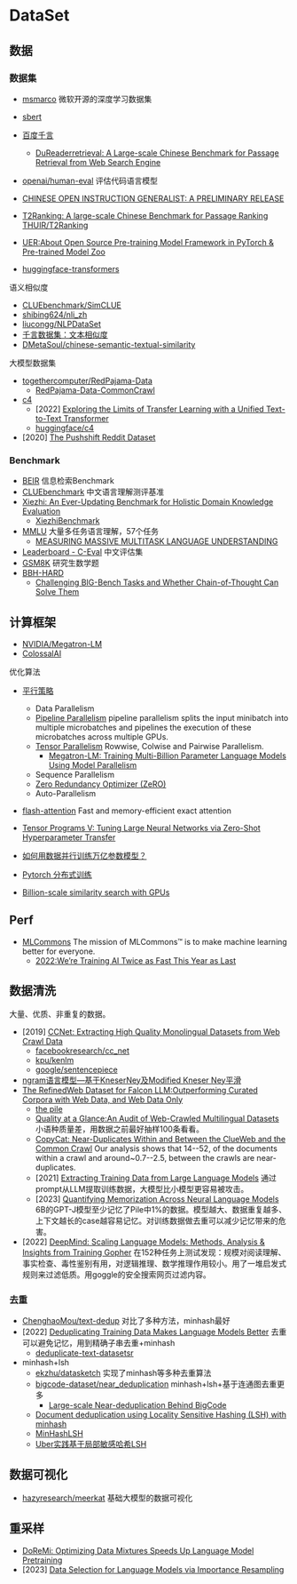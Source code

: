 # DataSet

## 数据
### 数据集

- [msmarco](https://microsoft.github.io/msmarco/) 微软开源的深度学习数据集
- [sbert](https://www.sbert.net/examples/training/paraphrases/README.html)
- [百度千言](https://www.luge.ai/#/luge/dataDetail?id=55)
  - [DuReaderretrieval: A Large-scale Chinese Benchmark for Passage Retrieval from Web Search Engine](https://arxiv.org/pdf/2203.10232.pdf)
- [openai/human-eval](https://github.com/openai/human-eval) 评估代码语言模型
- [CHINESE OPEN INSTRUCTION GENERALIST: A PRELIMINARY RELEASE](https://arxiv.org/pdf/2304.07987.pdf)
- [T2Ranking: A large-scale Chinese Benchmark for Passage Ranking](https://arxiv.org/pdf/2304.03679.pdf)   [THUIR/T2Ranking](https://github.com/THUIR/T2Ranking/)

- [UER:About Open Source Pre-training Model Framework in PyTorch & Pre-trained Model Zoo](https://github.com/dbiir/UER-py)
- [huggingface-transformers](https://huggingface.co/docs/transformers/model_summary)


语义相似度
- [CLUEbenchmark/SimCLUE](https://github.com/CLUEbenchmark/SimCLUE)
- [shibing624/nli_zh](https://huggingface.co/datasets/shibing624/nli_zh)
- [liucongg/NLPDataSet](https://github.com/liucongg/NLPDataSet)
- [千言数据集：文本相似度](https://aistudio.baidu.com/aistudio/competition/detail/45/0/task-definition)
- [DMetaSoul/chinese-semantic-textual-similarity](https://huggingface.co/datasets/DMetaSoul/chinese-semantic-textual-similarity)

大模型数据集
- [togethercomputer/RedPajama-Data](https://github.com/togethercomputer/RedPajama-Data)
  - [RedPajama-Data-CommonCrawl](https://github.com/togethercomputer/RedPajama-Data/tree/main/data_prep/cc)
- [c4](https://paperswithcode.com/dataset/c4)
  - [2022] [Exploring the Limits of Transfer Learning with a Unified Text-to-Text Transformer](https://arxiv.org/pdf/1910.10683v3.pdf)
  - [huggingface/c4](https://huggingface.co/datasets/allenai/c4#license)
- [2020] [The Pushshift Reddit Dataset](https://arxiv.org/abs/2001.08435)

### Benchmark

- [BEIR](https://github.com/beir-cellar/beir) 信息检索Benchmark
- [CLUEbenchmark](https://github.com/CLUEbenchmark) 中文语言理解测评基准
- [Xiezhi: An Ever-Updating Benchmark for Holistic Domain Knowledge Evaluation](https://arxiv.org/pdf/2306.05783.pdf)
  -  [XiezhiBenchmark](https://github.com/MikeGu721/XiezhiBenchmark)
- [MMLU](https://github.com/hendrycks/test) 大量多任务语言理解，57个任务
  - [MEASURING MASSIVE MULTITASK LANGUAGE UNDERSTANDING](https://arxiv.org/pdf/2009.03300.pdf) 
- [Leaderboard - C-Eval](https://cevalbenchmark.com/static/leaderboard.html) 中文评估集
- [GSM8K](https://github.com/openai/grade-school-math) 研究生数学题
- [BBH-HARD](https://github.com/suzgunmirac/BIG-Bench-Hard)
  - [Challenging BIG-Bench Tasks and Whether Chain-of-Thought Can Solve Them](https://arxiv.org/abs/2210.09261)
## 计算框架

- [NVIDIA/Megatron-LM](https://github.com/NVIDIA/Megatron-LM) 
- [ColossalAI](https://github.com/hpcaitech/ColossalAI)

优化算法
- [平行策略](hhttps://huggingface.co/transformers/v4.9.0/parallelism.html)
  - Data Parallelism
  - [Pipeline Parallelism](https://pytorch.org/docs/stable/pipeline.html) pipeline parallelism splits the input minibatch into multiple microbatches and pipelines the execution of these microbatches across multiple GPUs.
  - [Tensor Parallelism](https://pytorch.org/docs/stable/distributed.tensor.parallel.html) Rowwise, Colwise and Pairwise Parallelism.
    - [Megatron-LM: Training Multi-Billion Parameter Language Models Using Model Parallelism](https://arxiv.org/abs/1909.08053)
  - Sequence Parallelism
  - [Zero Redundancy Optimizer (ZeRO)](https://www.microsoft.com/en-us/research/blog/zero-deepspeed-new-system-optimizations-enable-training-models-with-over-100-billion-parameters/)
  - Auto-Parallelism
- [flash-attention](https://github.com/HazyResearch/flash-attention) Fast and memory-efficient exact attention
- [Tensor Programs V: Tuning Large Neural Networks via Zero-Shot Hyperparameter Transfer](https://arxiv.org/pdf/2203.03466.pdf)
- [如何用数据并行训练万亿参数模型？](https://zhuanlan.zhihu.com/p/402232568)

- [Pytorch 分布式训练](https://zhuanlan.zhihu.com/p/76638962)


- [Billion-scale similarity search with GPUs](https://arxiv.org/pdf/1702.08734.pdf)
## Perf

- [MLCommons](https://github.com/orgs/mlcommons/repositories?type=all)  The mission of MLCommons™ is to make machine learning better for everyone.
  - [2022:We’re Training AI Twice as Fast This Year as Last](https://spectrum.ieee.org/mlperf-rankings-2022)


## 数据清洗
大量、优质、非重复的数据。

- [2019] [CCNet: Extracting High Quality Monolingual Datasets from Web Crawl Data](https://arxiv.org/abs/1911.00359)
  - [facebookresearch/cc_net](https://github.com/facebookresearch/cc_net)
  - [kpu/kenlm](https://github.com/kpu/kenlm)
  - [google/sentencepiece](https://github.com/google/sentencepiece)
- [ngram语言模型—基于KneserNey及Modified Kneser Ney平滑](https://blog.csdn.net/weixin_42498517/article/details/103608763)
- [The RefinedWeb Dataset for Falcon LLM:Outperforming Curated Corpora with Web Data, and Web Data Only](https://arxiv.org/pdf/2306.01116.pdf)
  - [the pile](https://pile.eleuther.ai/)
  - [Quality at a Glance:An Audit of Web-Crawled Multilingual Datasets](https://arxiv.org/pdf/2103.12028.pdf) 小语种质量差，用数据之前最好抽样100条看看。
  - [CopyCat: Near-Duplicates Within and Between the ClueWeb and the Common Crawl](https://dl.acm.org/doi/10.1145/3404835.3463246) Our analysis shows that 14--52, of the documents within a crawl and around~0.7--2.5, between the crawls are near-duplicates.
  - [2021] [Extracting Training Data from Large Language Models](https://arxiv.org/abs/2012.07805) 通过prompt从LLM提取训练数据，大模型比小模型更容易被攻击。
  - [2023] [Quantifying Memorization Across Neural Language Models](https://arxiv.org/abs/2202.07646) 6B的GPT-J模型至少记忆了Pile中1%的数据。模型越大、数据重复越多、上下文越长的case越容易记忆。对训练数据做去重可以减少记忆带来的危害。
- [2022] [DeepMind: Scaling Language Models: Methods, Analysis & Insights from Training Gopher](https://arxiv.org/abs/2112.11446) 在152种任务上测试发现：规模对阅读理解、事实检查、毒性鉴别有用，对逻辑推理、数学推理作用较小。用了一堆启发式规则来过滤低质。用goggle的安全搜索网页过滤内容。

### 去重

- [ChenghaoMou/text-dedup](https://github.com/ChenghaoMou/text-dedup) 对比了多种方法，minhash最好
- [2022] [Deduplicating Training Data Makes Language Models Better](https://arxiv.org/abs/2107.06499) 去重可以避免记忆，用到精确子串去重+minhash
  - [deduplicate-text-datasetsr](https://github.com/google-research/deduplicate-text-datasets)
- minhash+lsh
  - [ekzhu/datasketch](https://github.com/ekzhu/datasketch) 实现了minhash等多种去重算法
  - [bigcode-dataset/near_deduplication](https://github.com/bigcode-project/bigcode-dataset/tree/main/near_deduplication) minhash+lsh+基于连通图去重更多
    - [Large-scale Near-deduplication Behind BigCode](https://chenghaomou.github.io/posts/20230220150602)
  - [Document deduplication using Locality Sensitive Hashing (LSH) with minhash](https://github.com/mattilyra/LSH/blob/master/examples/Introduction.ipynb)
  - [MinHashLSH](https://spark.apache.org/docs/3.1.1/api/python/reference/api/pyspark.ml.feature.MinHashLSH.html)
  - [Uber实践基于局部敏感哈希LSH](https://blog.csdn.net/sinat_15443203/article/details/83756187)


  
## 数据可视化

- [hazyresearch/meerkat](https://github.com/hazyresearch/meerkat) 基础大模型的数据可视化

## 重采样

- [DoReMi: Optimizing Data Mixtures Speeds Up Language Model Pretraining](https://arxiv.org/pdf/2305.10429.pdf)
- [2023] [Data Selection for Language Models via Importance Resampling](https://arxiv.org/pdf/2302.03169.pdf)


